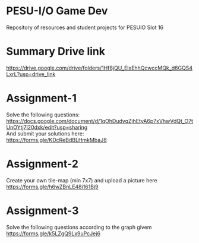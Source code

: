 # PESU-I/O Game Dev
Repository of resources and student projects for PESUIO Slot 16

# Summary Drive link  
https://drive.google.com/drive/folders/1Hf8jQU_ElxEhhQcwccMQk_d6GQS4LxrL?usp=drive_link  

# Assignment-1  
Solve the following questions:  
https://docs.google.com/document/d/1qOhDudvqZjhEtyA6p7xVhwVdQt_O7tUnOYtj7l20dxk/edit?usp=sharing  
And submit your solutions here:  
https://forms.gle/KDcReBdBLHmkMbaJ8  

# Assignment-2  
Create your own tile-map (min 7x7) and upload a picture here  
https://forms.gle/h6wZBnLE48i161Bj9

# Assignment-3
Solve the following questions according to the graph givem    
https://forms.gle/k5LZgQ9Lx9uPcJej6  
